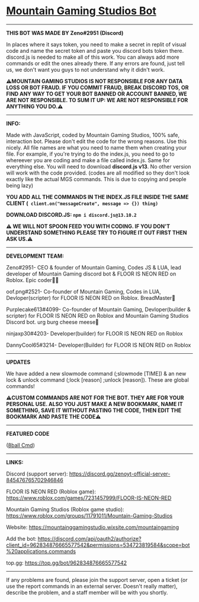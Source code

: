 # [Mountain Gaming Studios Bot](https://discord.com/api/oauth2/authorize?client_id=962834876665577542&permissions=534723819584&scope=bot%20applications.commands)
------------------------------------------------------------------------------------------------------------------------------------------------------
**THIS BOT WAS MADE BY Zeno#2951 (Discord)**

In places where it says token, you need to make a secret in replit of visual code and name the secret token and paste you discord bots token there. discord.js is needed to make all of this work. You can always add more commands or edit the ones already there. If any errors are found, just tell us, we don't want you guys to not understand why it didn't work.

**⚠️MOUNTAIN GAMING STUDIOS IS NOT RESPONSIBLE FOR ANY DATA LOSS OR BOT FRAUD. IF YOU COMMIT FRAUD, BREAK DISCORD TOS, OR FIND ANY WAY TO GET YOUR BOT BANNED OR ACCOUNT BANNED, WE ARE NOT RESPONSIBLE. TO SUM IT UP: WE ARE NOT RESPONSIBLE FOR ANYTHING YOU DO.⚠️**

------------------------------------------------------------------------------------------------------------------------------------------------------
**INFO:**

Made with JavaScript, coded by Mountain Gaming Studios, 100% safe, interaction bot. Please don't edit the code for the wrong reasons. Use this nicely. All file names are what you need to name them when creating your file. For example, if you're trying to do the index.js, you need to go to whereever you are coding and make a file called index.js. Same for everything else. You will need to download **discord.js v13**. No other version will work with the code provided. (codes are all modified so they don't look exactly like the actual MGS commands. This is due to copying and people being lazy)

**YOU ADD ALL THE COMMANDS IN THE INDEX.JS FILE INSIDE THE SAME CLIENT (``` client.on("messageCreate", message => {}) thing)```**

**DOWNLOAD DISCORD.JS: ```npm i discord.js@13.10.2```**

**⚠️ WE WILL NOT SPOON FEED YOU WITH CODING. IF YOU DON'T UNDERSTAND SOMETHING PLEASE TRY TO FIGURE IT OUT FIRST THEN ASK US.⚠️**

------------------------------------------------------------------------------------------------------------------------------------------------------
**DEVELOPMENT TEAM:**

Zeno#2951- CEO & founder of Mountain Gaming, Codes JS & LUA, lead developer of Mountain Gaming discord bot & FLOOR IS NEON RED on Roblox. Epic coder🧑‍💻

oof.png#2521- Co-founder of Mountain Gaming, Codes in LUA, Devloper(scripter) for FLOOR IS NEON RED on Roblox. BreadMaster🍞

Purplecake613#4099- Co-founder of Mountain Gaming, Devloper(builder & scripter) for FLOOR IS NEON RED on Roblox and Mountain Gaming Studios Discord bot. urg burg cheese meese🧀

ninjaxp30#4203- Developer(builder) for FLOOR IS NEON RED on Roblox

DannyCool65#3214- Developer(Builder) for FLOOR IS NEON RED on Roblox

------------------------------------------------------------------------------------------------------------------------------------------------------
**UPDATES**

We have added a new slowmode command (;slowmode [TIME]) & an new lock & unlock command (;lock [reason] ;unlock [reason]). These are global commands! 

**⚠️CUSTOM COMMANDS ARE NOT FOR THE BOT. THEY ARE FOR YOUR PERSONAL USE. ALSO YOU JUST MAKE A NEW BOOKMARK, NAME IT SOMETHING, SAVE IT WITHOUT PASTING THE CODE, THEN EDIT THE BOOKMARK AND PASTE THE CODE⚠️**

------------------------------------------------------------------------------------------------------------------------------------------------------
**FEATURED CODE**

([8ball Cmd](https://github.com/Zenoleader/MGS-Bot/blob/main/Commands/Fun/8ball.js))

------------------------------------------------------------------------------------------------------------------------------------------------------
**LINKS:**

Discord (support server): https://discord.gg/zenoyt-official-server-845476765702946846

FLOOR IS NEON RED (Roblox game): https://www.roblox.com/games/7231457999/FLOOR-IS-NEON-RED

Mountain Gaming Studios (Roblox game studio): https://www.roblox.com/groups/11791011/Mountain-Gaming-Studios

Website: https://mountainggamingstudio.wixsite.com/mountaingaming

Add the bot: https://discord.com/api/oauth2/authorize?client_id=962834876665577542&permissions=534723819584&scope=bot%20applications.commands

top.gg: https://top.gg/bot/962834876665577542

------------------------------------------------------------------------------------------------------------------------------------------------------

If any problems are found, please join the support server, open a ticket (or use the report commands in an external server. Doesn't really matter), describe the problem, and a staff member will be with you shortly.
